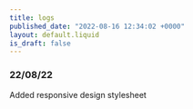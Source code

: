 ```yaml
---
title: logs
published_date: "2022-08-16 12:34:02 +0000"
layout: default.liquid
is_draft: false
---
```


### 22/08/22

Added responsive design stylesheet
